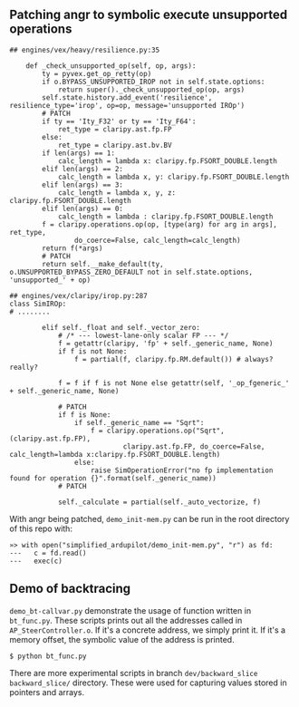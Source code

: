
## Patching angr to symbolic execute unsupported operations
```
## engines/vex/heavy/resilience.py:35

    def _check_unsupported_op(self, op, args):
        ty = pyvex.get_op_retty(op)
        if o.BYPASS_UNSUPPORTED_IROP not in self.state.options:
            return super()._check_unsupported_op(op, args)
        self.state.history.add_event('resilience', resilience_type='irop', op=op, message='unsupported IROp')
        # PATCH
        if ty == 'Ity_F32' or ty == 'Ity_F64':
            ret_type = claripy.ast.fp.FP
        else:
            ret_type = claripy.ast.bv.BV
        if len(args) == 1:
            calc_length = lambda x: claripy.fp.FSORT_DOUBLE.length
        elif len(args) == 2:
            calc_length = lambda x, y: claripy.fp.FSORT_DOUBLE.length
        elif len(args) == 3:
            calc_length = lambda x, y, z: claripy.fp.FSORT_DOUBLE.length
        elif len(args) == 0:
            calc_length = lambda : claripy.fp.FSORT_DOUBLE.length
        f = claripy.operations.op(op, [type(arg) for arg in args], ret_type,
                do_coerce=False, calc_length=calc_length)
        return f(*args)
        # PATCH
        return self.__make_default(ty, o.UNSUPPORTED_BYPASS_ZERO_DEFAULT not in self.state.options, 'unsupported_' + op)

```

```
## engines/vex/claripy/irop.py:287
class SimIROp:
# ........

        elif self._float and self._vector_zero:
            # /* --- lowest-lane-only scalar FP --- */
            f = getattr(claripy, 'fp' + self._generic_name, None)
            if f is not None:
                f = partial(f, claripy.fp.RM.default()) # always? really?

            f = f if f is not None else getattr(self, '_op_fgeneric_' + self._generic_name, None)

            # PATCH
            if f is None:
                if self._generic_name == "Sqrt":
                    f = claripy.operations.op("Sqrt", (claripy.ast.fp.FP),
                            claripy.ast.fp.FP, do_coerce=False, calc_length=lambda x:claripy.fp.FSORT_DOUBLE.length)
                else:
                    raise SimOperationError("no fp implementation found for operation {}".format(self._generic_name))
            # PATCH

            self._calculate = partial(self._auto_vectorize, f)
```

With angr being patched, `demo_init-mem.py` can be run in the root directory of this repo with:
```
»> with open("simplified_ardupilot/demo_init-mem.py", "r") as fd:
---   c = fd.read()
---   exec(c)
```

## Demo of backtracing
`demo_bt-callvar.py` demonstrate the usage of function written in `bt_func.py`. These scripts prints out all the addresses
called in `AP_SteerController.o`. If it's a concrete address, we simply print it. If it's a memory offset, the symbolic
value of the address is printed.
```
$ python bt_func.py
```
There are more experimental scripts in branch `dev/backward_slice` `backward_slice/` directory. These were used for capturing
values stored in pointers and arrays.
